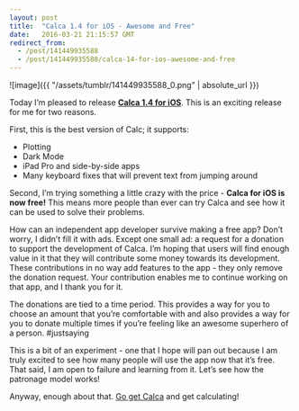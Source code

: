 ```yaml
---
layout: post
title:  "Calca 1.4 for iOS - Awesome and Free"
date:   2016-03-21 21:15:57 GMT
redirect_from:
  - /post/141449935588
  - /post/141449935588/calca-14-for-ios-awesome-and-free
---
```




![image]({{ "/assets/tumblr/141449935588_0.png" | absolute_url }})

Today I’m pleased to release **[Calca 1.4 for iOS](https://itunes.apple.com/us/app/calca/id635757879?ls=1&mt=8)**. This is an exciting release for me for two reasons.

First, this is the best version of Calc; it supports:

* Plotting
* Dark Mode
* iPad Pro and side-by-side apps
* Many keyboard fixes that will prevent text from jumping around

Second, I’m trying something a little crazy with the price - **Calca for iOS is now free!** This means more people than ever can try Calca and see how it can be used to solve their problems.

How can an independent app developer survive making a free app? Don’t worry, I didn’t fill it with ads. Except one small ad: a request for a donation to support the development of Calca. I’m hoping that users will find enough value in it that they will contribute some money towards its development. These contributions in no way add features to the app - they only remove the donation request. Your contribution enables me to continue working on that app, and I thank you for it. 

The donations are tied to a time period. This provides a way for you to choose an amount that you’re comfortable with and also provides a way for you to donate multiple times if you’re feeling like an awesome superhero of a person. #justsaying

This is a bit of an experiment - one that I hope will pan out because I am truly excited to see how many people will use the app now that it’s free. That said, I am open to failure and learning from it. Let’s see how the patronage model works!

Anyway, enough about that. [Go get Calca](https://itunes.apple.com/us/app/calca/id635757879?ls=1&mt=8) and get calculating!
